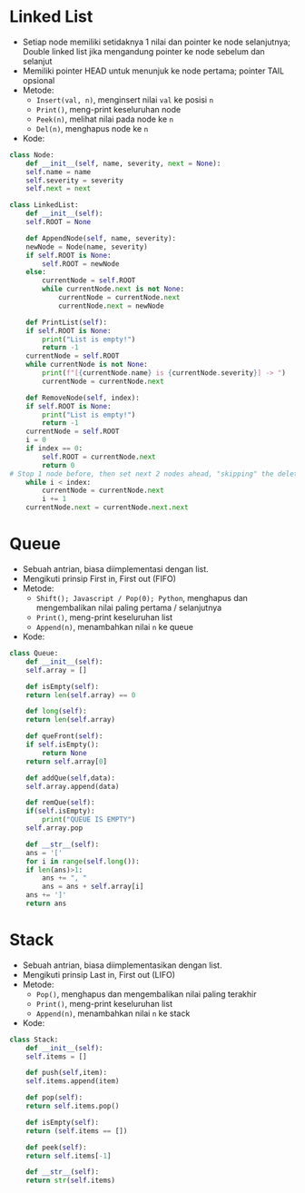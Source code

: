 # Linked List
- Setiap node memiliki setidaknya 1 nilai dan pointer ke node selanjutnya; Double linked list jika mengandung pointer ke node sebelum dan selanjut
- Memiliki pointer HEAD untuk menunjuk ke node pertama; pointer TAIL opsional
- Metode:
	- `Insert(val, n)`, menginsert nilai `val` ke posisi `n`
	- `Print()`, meng-print keseluruhan node
	- `Peek(n)`, melihat nilai pada node ke `n`
	- `Del(n)`, menghapus node ke `n`
- Kode:
```Python
class Node:
	def __init__(self, name, severity, next = None):
	self.name = name
	self.severity = severity
	self.next = next

class LinkedList:
	def __init__(self):
	self.ROOT = None

	def AppendNode(self, name, severity):
	newNode = Node(name, severity)
	if self.ROOT is None:
		self.ROOT = newNode
	else:
		currentNode = self.ROOT
		while currentNode.next is not None:
			currentNode = currentNode.next
			currentNode.next = newNode

	def PrintList(self):
	if self.ROOT is None:
		print("List is empty!")
		return -1
	currentNode = self.ROOT
	while currentNode is not None:
		print(f"[{currentNode.name} is {currentNode.severity}] -> ")
		currentNode = currentNode.next

	def RemoveNode(self, index):
	if self.ROOT is None:
		print("List is empty!")
		return -1
	currentNode = self.ROOT
	i = 0
	if index == 0:
		self.ROOT = currentNode.next
		return 0
# Stop 1 node before, then set next 2 nodes ahead, "skipping" the deleted node
	while i < index:
		currentNode = currentNode.next
		i += 1
	currentNode.next = currentNode.next.next
```

# Queue
- Sebuah antrian, biasa diimplementasi dengan list.
- Mengikuti prinsip First in, First out (FIFO)
- Metode:
	- `Shift(); Javascript / Pop(0); Python`, menghapus dan mengembalikan nilai paling pertama / selanjutnya
	- `Print()`, meng-print keseluruhan list
	- `Append(n)`, menambahkan nilai `n` ke queue
- Kode:
```Python
class Queue:
	def __init__(self):
	self.array = []

	def isEmpty(self):
	return len(self.array) == 0

	def long(self):
	return len(self.array)

	def queFront(self):
	if self.isEmpty():
		return None
	return self.array[0]

	def addQue(self,data):
	self.array.append(data)

	def remQue(self):
	if(self.isEmpty):
		print("QUEUE IS EMPTY")
	self.array.pop

	def __str__(self):
	ans = '['
	for i in range(self.long()):
	if len(ans)>1:
		ans += ", "
		ans = ans + self.array[i]
	ans += ']'
	return ans
```

# Stack
- Sebuah antrian, biasa diimplementasikan dengan list.
- Mengikuti prinsip Last in, First out (LIFO)
- Metode:
	- `Pop()`, menghapus dan mengembalikan nilai paling terakhir
	- `Print()`, meng-print keseluruhan list
	- `Append(n)`, menambahkan nilai `n` ke stack
- Kode:
```Python
class Stack:
	def __init__(self):
	self.items = []

	def push(self,item):
	self.items.append(item)

	def pop(self):
	return self.items.pop()

	def isEmpty(self):
	return (self.items == [])

	def peek(self):
	return self.items[-1]

	def __str__(self):
	return str(self.items)
```